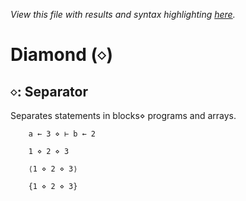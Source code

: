 *View this file with results and syntax highlighting [here](https://mlochbaum.github.io/BQN/help/separator.html).*

# Diamond (`⋄`)

## `⋄`: Separator

Separates statements in blocks⋄ programs and arrays.

        a ← 3 ⋄ ⊢ b ← 2

        1 ⋄ 2 ⋄ 3

        ⟨1 ⋄ 2 ⋄ 3⟩

        {1 ⋄ 2 ⋄ 3}
